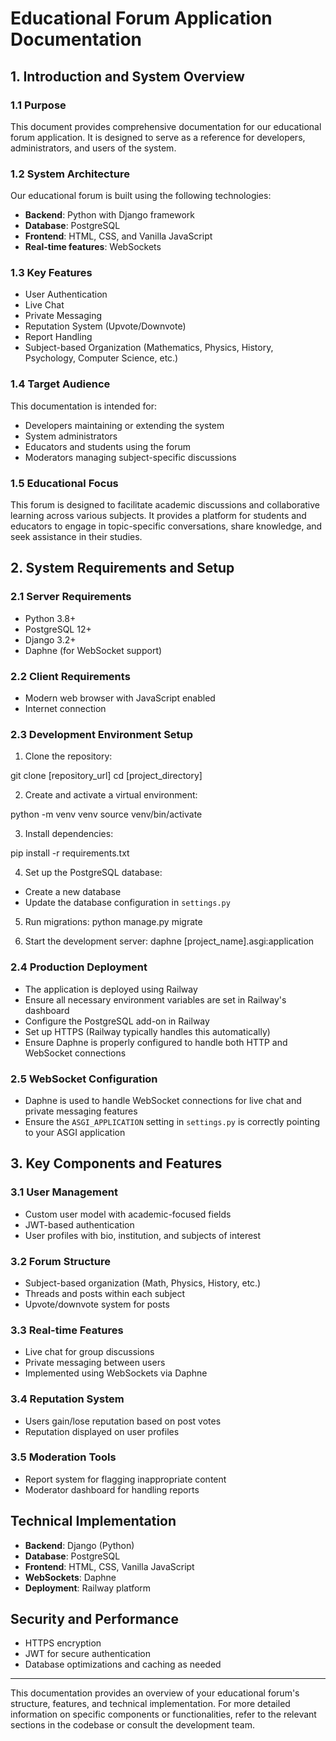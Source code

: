 # Educational Forum Application Documentation

## 1. Introduction and System Overview

### 1.1 Purpose

This document provides comprehensive documentation for our educational forum application. It is designed to serve as a reference for developers, administrators, and users of the system.

### 1.2 System Architecture

Our educational forum is built using the following technologies:

- **Backend**: Python with Django framework
- **Database**: PostgreSQL
- **Frontend**: HTML, CSS, and Vanilla JavaScript
- **Real-time features**: WebSockets

### 1.3 Key Features

- User Authentication
- Live Chat
- Private Messaging
- Reputation System (Upvote/Downvote)
- Report Handling
- Subject-based Organization (Mathematics, Physics, History, Psychology, Computer Science, etc.)

### 1.4 Target Audience

This documentation is intended for:

- Developers maintaining or extending the system
- System administrators
- Educators and students using the forum
- Moderators managing subject-specific discussions

### 1.5 Educational Focus

This forum is designed to facilitate academic discussions and collaborative learning across various subjects. It provides a platform for students and educators to engage in topic-specific conversations, share knowledge, and seek assistance in their studies.

## 2. System Requirements and Setup

### 2.1 Server Requirements

- Python 3.8+
- PostgreSQL 12+
- Django 3.2+
- Daphne (for WebSocket support)

### 2.2 Client Requirements

- Modern web browser with JavaScript enabled
- Internet connection

### 2.3 Development Environment Setup

1. Clone the repository:

  git clone [repository_url]
  cd [project_directory]

2. Create and activate a virtual environment:

  python -m venv venv
  source venv/bin/activate

3. Install dependencies:
  
  pip install -r requirements.txt

4. Set up the PostgreSQL database:
- Create a new database
- Update the database configuration in `settings.py`

5. Run migrations:
  python manage.py migrate

6. Start the development server:
  daphne [project_name].asgi:application

### 2.4 Production Deployment

- The application is deployed using Railway
- Ensure all necessary environment variables are set in Railway's dashboard
- Configure the PostgreSQL add-on in Railway
- Set up HTTPS (Railway typically handles this automatically)
- Ensure Daphne is properly configured to handle both HTTP and WebSocket connections

### 2.5 WebSocket Configuration

- Daphne is used to handle WebSocket connections for live chat and private messaging features
- Ensure the `ASGI_APPLICATION` setting in `settings.py` is correctly pointing to your ASGI application

## 3. Key Components and Features

### 3.1 User Management

- Custom user model with academic-focused fields
- JWT-based authentication
- User profiles with bio, institution, and subjects of interest

### 3.2 Forum Structure

- Subject-based organization (Math, Physics, History, etc.)
- Threads and posts within each subject
- Upvote/downvote system for posts

### 3.3 Real-time Features

- Live chat for group discussions
- Private messaging between users
- Implemented using WebSockets via Daphne

### 3.4 Reputation System

- Users gain/lose reputation based on post votes
- Reputation displayed on user profiles

### 3.5 Moderation Tools

- Report system for flagging inappropriate content
- Moderator dashboard for handling reports

## Technical Implementation

- **Backend**: Django (Python)
- **Database**: PostgreSQL
- **Frontend**: HTML, CSS, Vanilla JavaScript
- **WebSockets**: Daphne
- **Deployment**: Railway platform

## Security and Performance

- HTTPS encryption
- JWT for secure authentication
- Database optimizations and caching as needed

---

This documentation provides an overview of your educational forum's structure, features, and technical implementation. For more detailed information on specific components or functionalities, refer to the relevant sections in the codebase or consult the development team.